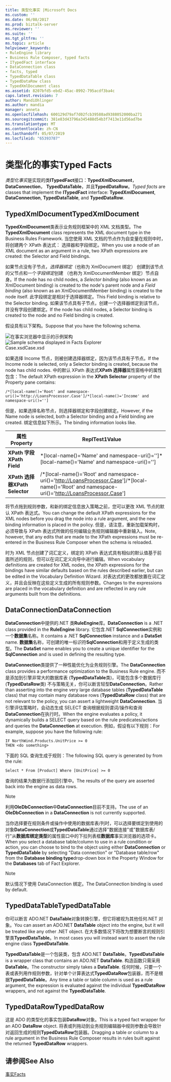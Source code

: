 ```yaml
---
title: 类型化事实 |Microsoft Docs
ms.custom: ''
ms.date: 06/08/2017
ms.prod: biztalk-server
ms.reviewer: ''
ms.suite: ''
ms.tgt_pltfrm: ''
ms.topic: article
helpviewer_keywords:
- RuleEngine library
- Business Rule Composer, typed facts
- ITypedFact interface
- DataConnection class
- facts, typed
- TypedDataTable class
- TypedDataRow class
- TypedXmlDocument class
ms.assetid: 8207bfd5-ebd2-45ac-8992-795acdf3ba4c
caps.latest.revision: 7
author: MandiOhlinger
ms.author: mandia
manager: anneta
ms.openlocfilehash: 600129d79af7d02fcb39588ad9388052000ba271
ms.sourcegitcommit: 381e83d43796a345488d54b3f7413e11d56ad7be
ms.translationtype: MT
ms.contentlocale: zh-CN
ms.lasthandoff: 05/07/2019
ms.locfileid: "65393787"
---
```

# <a name="typed-facts"></a><span data-ttu-id="fa374-102">类型化的事实</span><span class="sxs-lookup"><span data-stu-id="fa374-102">Typed Facts</span></span>
<span data-ttu-id="fa374-103">*类型化事实*是实现的类**ITypedFact**接口：**TypedXmlDocument**， **DataConnection**， **TypedDataTable**，并且**TypedDataRow**。</span><span class="sxs-lookup"><span data-stu-id="fa374-103">*Typed facts* are classes that implement the **ITypedFact** interface: **TypedXmlDocument**, **DataConnection**, **TypedDataTable**, and **TypedDataRow**.</span></span>  

## <a name="typedxmldocument"></a><span data-ttu-id="fa374-104">TypedXmlDocument</span><span class="sxs-lookup"><span data-stu-id="fa374-104">TypedXmlDocument</span></span>  
 <span data-ttu-id="fa374-105">**TypedXmlDocument**类表示业务规则框架中的 XML 文档类型。</span><span class="sxs-lookup"><span data-stu-id="fa374-105">The **TypedXmlDocument** class represents the XML document type in the Business Rules Framework.</span></span> <span data-ttu-id="fa374-106">当您使用 XML 文档的节点作为自变量在规则中时，将创建两个 XPath 表达式： 选择器和字段绑定。</span><span class="sxs-lookup"><span data-stu-id="fa374-106">When you use a node of an XML document as an argument in a rule, two XPath expressions are created: the Selector and Field bindings.</span></span>  

 <span data-ttu-id="fa374-107">如果节点没有子节点，*选择器绑定*（也称为 XmlDocument 绑定） 创建到该节点的父节点和一个*字段绑定*创建 （也称为 XmlDocumentMember 绑定）节点自身。</span><span class="sxs-lookup"><span data-stu-id="fa374-107">If the node has no child nodes, a *Selector binding* (also known as an XmlDocument binding) is created to the node's parent node and a *Field binding* (also known as an XmlDocumentMember binding) is created to the node itself.</span></span> <span data-ttu-id="fa374-108">此字段绑定是相对于选择器绑定。</span><span class="sxs-lookup"><span data-stu-id="fa374-108">This Field binding is relative to the Selector binding.</span></span> <span data-ttu-id="fa374-109">如果该节点具有子节点，创建一个选择器绑定到该节点，并没有字段创建绑定。</span><span class="sxs-lookup"><span data-stu-id="fa374-109">If the node has child nodes, a Selector binding is created to the node and no Field binding is created.</span></span>  

 <span data-ttu-id="fa374-110">假设具有以下架构。</span><span class="sxs-lookup"><span data-stu-id="fa374-110">Suppose that you have the following schema.</span></span>  

 <span data-ttu-id="fa374-111">![在事实浏览器中显示的示例架构](../core/media/xmldocumentbrowser.gif "xmldocumentbrowser")</span><span class="sxs-lookup"><span data-stu-id="fa374-111">![Sample schema displayed in Facts Explorer](../core/media/xmldocumentbrowser.gif "xmldocumentbrowser")</span></span>  
<span data-ttu-id="fa374-112">Case.xsd</span><span class="sxs-lookup"><span data-stu-id="fa374-112">Case.xsd</span></span>  

 <span data-ttu-id="fa374-113">如果选择 Income 节点，则被创建选择器绑定，因为该节点具有子节点。</span><span class="sxs-lookup"><span data-stu-id="fa374-113">If the Income node is selected, only a Selector binding is created, because the node has child nodes.</span></span> <span data-ttu-id="fa374-114">中的默认 XPath 表达式**XPath 选择器**属性窗格中的属性包含：</span><span class="sxs-lookup"><span data-stu-id="fa374-114">The default XPath expression in the **XPath Selector** property of the Property pane contains:</span></span>  

```  
/*[local-name()='Root' and namespace-uri()='http://LoansProcessor.Case']/*[local-name()='Income' and namespace-uri()='']  
```  

 <span data-ttu-id="fa374-115">但是，如果选择名称节点，则选择器绑定和字段创建绑定。</span><span class="sxs-lookup"><span data-stu-id="fa374-115">However, if the Name node is selected, both a Selector binding and a Field binding are created.</span></span> <span data-ttu-id="fa374-116">绑定信息如下所示。</span><span class="sxs-lookup"><span data-stu-id="fa374-116">The binding information looks like.</span></span>  


|      <span data-ttu-id="fa374-117">属性</span><span class="sxs-lookup"><span data-stu-id="fa374-117">Property</span></span>      |                                    <span data-ttu-id="fa374-118">ReplTest1</span><span class="sxs-lookup"><span data-stu-id="fa374-118">Value</span></span>                                    |
|--------------------|-----------------------------------------------------------------------------|
|  <span data-ttu-id="fa374-119">**XPath 字段**</span><span class="sxs-lookup"><span data-stu-id="fa374-119">**XPath Field**</span></span>   |               <span data-ttu-id="fa374-120">\*[local-name()='Name' and namespace-uri()='']</span><span class="sxs-lookup"><span data-stu-id="fa374-120">\*[local-name()='Name' and namespace-uri()='']</span></span>                |
| <span data-ttu-id="fa374-121">**XPath 选择器**</span><span class="sxs-lookup"><span data-stu-id="fa374-121">**XPath Selector**</span></span> | <span data-ttu-id="fa374-122">/\*[local-name()='Root' and namespace-uri()='<http://LoansProcessor.Case>']</span><span class="sxs-lookup"><span data-stu-id="fa374-122">/\*[local-name()='Root' and namespace-uri()='<http://LoansProcessor.Case>']</span></span> |

 <span data-ttu-id="fa374-123">将节点拖到规则参数，和新的绑定信息放入策略之前，您可以更改 XML 节点的默认 XPath 表达式。</span><span class="sxs-lookup"><span data-stu-id="fa374-123">You can change the default XPath expressions for the XML nodes before you drag the node into a rule argument, and the new binding information is placed in the policy.</span></span> <span data-ttu-id="fa374-124">但是，请注意，重新加载架构时，必须导致与 XPath 表达式所做的任何编辑业务规则编辑器中重新输入。</span><span class="sxs-lookup"><span data-stu-id="fa374-124">Note, however, that any edits that are made to the XPath expressions must be re-entered in the Business Rule Composer when the schema is reloaded.</span></span>  

 <span data-ttu-id="fa374-125">时为 XML 节点创建了词汇定义，绑定的 XPath 表达式具有相似的默认值基于前面所述的规则，但可以在词汇定义向导中进行编辑。</span><span class="sxs-lookup"><span data-stu-id="fa374-125">When vocabulary definitions are created for XML nodes, the XPath expressions for the bindings have similar defaults based on the rules described earlier, but can be edited in the Vocabulary Definition Wizard.</span></span> <span data-ttu-id="fa374-126">对表达式的更改都放置在词汇定义，并且会反映在这些定义生成的所有规则参数。</span><span class="sxs-lookup"><span data-stu-id="fa374-126">Changes to the expressions are placed in the vocabulary definition and are reflected in any rule arguments built from the definitions.</span></span>  

## <a name="dataconnection"></a><span data-ttu-id="fa374-127">DataConnection</span><span class="sxs-lookup"><span data-stu-id="fa374-127">DataConnection</span></span>  
 <span data-ttu-id="fa374-128">**DataConnection**中提供的.NET 类**RuleEngine**库。</span><span class="sxs-lookup"><span data-stu-id="fa374-128">**DataConnection** is a .NET class provided in the **RuleEngine** library.</span></span> <span data-ttu-id="fa374-129">它包含.NET **SqlConnection**实例和一个**数据集**名称。</span><span class="sxs-lookup"><span data-stu-id="fa374-129">It contains a .NET **SqlConnection** instance and a **DataSet** name.</span></span> <span data-ttu-id="fa374-130">**数据集**名称，可创建的唯一标识符**SqlConnection**和用于定义生成的类型。</span><span class="sxs-lookup"><span data-stu-id="fa374-130">The **DataSet** name enables you to create a unique identifier for the **SqlConnection** and is used in defining the resulting type.</span></span>  

 <span data-ttu-id="fa374-131">**DataConnection**类提供了一种性能优化为业务规则引擎。</span><span class="sxs-lookup"><span data-stu-id="fa374-131">The **DataConnection** class provides a performance optimization to the Business Rule engine.</span></span> <span data-ttu-id="fa374-132">而不是添加到引擎非常大的数据库表 (**TypedDataTable**类)，可能包含多个数据库行 (**TypedDataRow**类) 不与策略无关，你可以断言轻型**DataConnection**。</span><span class="sxs-lookup"><span data-stu-id="fa374-132">Rather than asserting into the engine very large database tables (**TypedDataTable** class) that may contain many database rows (**TypedDataRow** class) that are not relevant to the policy, you can assert a lightweight **DataConnection**.</span></span> <span data-ttu-id="fa374-133">当引擎评估策略时，会动态生成 SELECT 查询根据规则谓词/操作和查询**DataConnection**在执行时。</span><span class="sxs-lookup"><span data-stu-id="fa374-133">When the engine evaluates a policy, it dynamically builds a SELECT query based on the rule predicates/actions and queries the **DataConnection** at execution.</span></span> <span data-ttu-id="fa374-134">例如，假设有以下规则：</span><span class="sxs-lookup"><span data-stu-id="fa374-134">For example, suppose you have the following rule:</span></span>  

```  
IF NorthWind.Products.UnitPrice >= 0   
THEN <do something>  
```  

 <span data-ttu-id="fa374-135">下面的 SQL 查询生成于规则：</span><span class="sxs-lookup"><span data-stu-id="fa374-135">The following SQL query is generated by from the rule:</span></span>  

```  
Select * From [Product] Where [UnitPrice] >= 0  
```  

 <span data-ttu-id="fa374-136">查询的结果为数据行添加回引擎中。</span><span class="sxs-lookup"><span data-stu-id="fa374-136">The results of the query are asserted back into the engine as data rows.</span></span>  

> [!NOTE]
>  <span data-ttu-id="fa374-137">利用**OleDbConnection**中**DataConnection**目前不支持。</span><span class="sxs-lookup"><span data-stu-id="fa374-137">The use of an **OleDbConnection** in a **DataConnection** is not currently supported.</span></span>  

 <span data-ttu-id="fa374-138">当你选择要在规则条件或操作中使用的数据库表/列时，可以选择要绑定到使用的对象**DataConnection**或**TypedDataTable**通过选择"数据连接"或"数据库表/行"从**数据库绑定类型**的属性窗口中的下拉列表框**数据库**事实浏览器的选项卡。</span><span class="sxs-lookup"><span data-stu-id="fa374-138">When you select a database table/column to use in a rule condition or action, you can choose to bind to the object using either **DataConnection** or **TypedDataTable** by selecting "Data connection" or "Database table/row" from the **Database binding type**drop-down box in the Property Window for the **Databases** tab of Fact Explorer.</span></span>  

> [!NOTE]
>  <span data-ttu-id="fa374-139">默认情况下使用 DataConnection 绑定。</span><span class="sxs-lookup"><span data-stu-id="fa374-139">The DataConnection binding is used by default.</span></span>  

## <a name="typeddatatable"></a><span data-ttu-id="fa374-140">TypedDataTable</span><span class="sxs-lookup"><span data-stu-id="fa374-140">TypedDataTable</span></span>  
 <span data-ttu-id="fa374-141">你可以断言 ADO.NET **DataTable**对象转换引擎，但它将被视为其他任何.NET 对象。</span><span class="sxs-lookup"><span data-stu-id="fa374-141">You can assert an ADO.NET **DataTable** object into the engine, but it will be treated like any other .NET object.</span></span> <span data-ttu-id="fa374-142">在大多数情况下将改为想要断言的规则引擎类**TypedDataTable**。</span><span class="sxs-lookup"><span data-stu-id="fa374-142">In most cases you will instead want to assert the rule engine class **TypedDataTable**.</span></span>  

 <span data-ttu-id="fa374-143">**TypedDataTable**是一个包装类，包含 ADO.NET **DataTable**。</span><span class="sxs-lookup"><span data-stu-id="fa374-143">**TypedDataTable** is a wrapper class that contains an ADO.NET **DataTable**.</span></span> <span data-ttu-id="fa374-144">构造函数只需采用**DataTable**。</span><span class="sxs-lookup"><span data-stu-id="fa374-144">The constructor simply takes a **DataTable**.</span></span> <span data-ttu-id="fa374-145">任何时候，只要一个表或表列用作规则参数，针对单个计算表达式**TypedDataRow**包装器，而不是根据**TypedDataTable**。</span><span class="sxs-lookup"><span data-stu-id="fa374-145">Any time a table or table column is used as a rule argument, the expression is evaluated against the individual **TypedDataRow** wrappers, and not against the **TypedDataTable**.</span></span>  

## <a name="typeddatarow"></a><span data-ttu-id="fa374-146">TypedDataRow</span><span class="sxs-lookup"><span data-stu-id="fa374-146">TypedDataRow</span></span>  
 <span data-ttu-id="fa374-147">这是 ADO 的类型化的事实包装**DataRow**对象。</span><span class="sxs-lookup"><span data-stu-id="fa374-147">This is a typed fact wrapper for an ADO **DataRow** object.</span></span> <span data-ttu-id="fa374-148">将表或列拖动到业务规则编辑器中规则参数会导致针对返回生成的规则**TypedDataRow**包装器。</span><span class="sxs-lookup"><span data-stu-id="fa374-148">Dragging a table or column to a rule argument in the Business Rule Composer results in rules built against the returned **TypedDataRow** wrappers.</span></span>  

## <a name="see-also"></a><span data-ttu-id="fa374-149">请参阅</span><span class="sxs-lookup"><span data-stu-id="fa374-149">See Also</span></span>  
 [<span data-ttu-id="fa374-150">事实</span><span class="sxs-lookup"><span data-stu-id="fa374-150">Facts</span></span>](../core/facts.md)